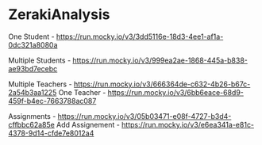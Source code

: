 # ZerakiAnalysis

One Student - https://run.mocky.io/v3/3dd5116e-18d3-4ee1-af1a-0dc321a8080a

Multiple Students - https://run.mocky.io/v3/999ea2ae-1868-445a-b838-ae93bd7ecebc


Multiple Teachers - https://run.mocky.io/v3/666364de-c632-4b26-b67c-2a54b3aa1225
One Teacher - https://run.mocky.io/v3/6bb6eace-68d9-459f-b4ec-7663788ac087


Assignments - https://run.mocky.io/v3/05b03471-e08f-4727-b3d4-cffbbc62a85e
Add Assignement - https://run.mocky.io/v3/e6ea341a-e81c-4378-9d14-cfde7e8012a4
